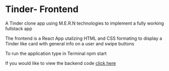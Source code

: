 # Tinder- Frontend

A Tinder clone app using M.E.R.N technologies to implement a fully working fullstack app

The frontend is a React App utalizing HTML and CSS formating to display a Tinder like card with general info on
a user and swipe buttons 

To run the application type in Terminal npm start

If you would like to view the backend code [click here](https://github.com/elad-massad/tinder-backend)
